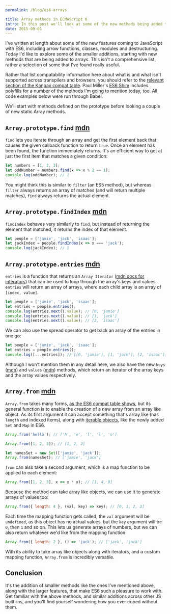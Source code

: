```yaml
---
permalink: /blog/es6-arrays

title: Array methods in ECMAScript 6
intro: In this post we'll look at some of the new methods being added to arrays in ECMAScript 6.
date: 2015-09-01
---
```


I've written at length about some of the new features coming to JavaScript with ES6, including arrow functions, classes, modules and destructuring. Today I'd like to explore some of the smaller additions, starting with new methods that are being added to arrays. This isn't a comprehensive list, rather a selection of some that I've found really useful.

Rather that list compatability information here about what is and what isn't supported across transpilers and browsers, you should refer to the [relevant section of the Kangax compat table](https://kangax.github.io/compat-table/es6/#Array.prototype_methods). Paul Miller's [ES6 Shim](https://github.com/paulmillr/es6-shim/) includes polyfills for a number of the methods I'm going to mention today, too. All code examples below were run through Babel.

We'll start with methods defined on the prototype before looking a couple of new static Array methods.

## `Array.prototype.find` [mdn](https://developer.mozilla.org/en-US/docs/Web/JavaScript/Reference/Global_Objects/Array/find)

`find` lets you iterate through an array and get the first element back that causes the given callback function to return `true`. Once an element has been found, the function immediately returns. It's an efficient way to get at just the first item that matches a given condition:

```js
let numbers = [1, 2, 3];
let oddNumber = numbers.find(x => x % 2 == 1);
console.log(oddNumber); // 1
```

You might think this is similar to `filter` (an ES5 method), but whereas `filter` always returns an array of matches (and will return multiple matches), `find` always returns the actual element.

## `Array.prototype.findIndex` [mdn](https://developer.mozilla.org/en-US/docs/Web/JavaScript/Reference/Global_Objects/Array/findIndex)

`findIndex` behaves very similarly to `find`, but instead of returning the element that matched, it returns the index of that element.

```js
let people = ['jamie', 'jack', 'isaac'];
let jackIndex = people.findIndex(x => x === 'jack');
console.log(jackIndex); // 1
```

## `Array.prototype.entries` [mdn](https://developer.mozilla.org/en-US/docs/Web/JavaScript/Reference/Global_Objects/Array/entries)

`entries` is a function that returns an `Array Iterator` ([mdn docs for interators](https://developer.mozilla.org/en-US/docs/Web/JavaScript/Guide/Iterators_and_Generators)) that can be used to loop through the array's keys and values. `entries` will return an array of arrays, where each child array is an array of `[index, value]`.

```js
let people = ['jamie', 'jack', 'isaac'];
let entries = people.entries();
console.log(entries.next().value); // [0, 'jamie']
console.log(entries.next().value); // [1, 'jack']
console.log(entries.next().value); // [2, 'isaac']
```

We can also use the spread operator to get back an array of the entries in one go:

```js
let people = ['jamie', 'jack', 'isaac'];
let entries = people.entries();
console.log([...entries]); // [[0, 'jamie'], [1, 'jack'], [2, 'isaac']]
```

Although I won't mention them in any detail here, we also have the new `keys` ([mdn](https://developer.mozilla.org/en-US/docs/Web/JavaScript/Reference/Global_Objects/Array/keys)) and `values` ([mdn](https://developer.mozilla.org/en-US/docs/Web/JavaScript/Reference/Global_Objects/Array/values)) methods, which return an iterator of the array keys and the array values respectively.

## `Array.from` [mdn](https://developer.mozilla.org/en-US/docs/Web/JavaScript/Reference/Global_Objects/Array/from)

`Array.from` takes many forms, [as the ES6 compat table shows](https://kangax.github.io/compat-table/es6/#Array_static_methods), but its general function is to enable the creation of a new array from an array like object. As its first argument it can accept something that's array like (has `length` and indexed items), along with [iterable objects](https://developer.mozilla.org/en-US/docs/Web/JavaScript/Reference/Iteration_protocols), like the newly added `Set` and `Map` in ES6.

```js
Array.from('hello'); // ['h', 'e', 'l', 'l', 'o']

Array.from([1, 2, 3]); // [1, 2, 3]

let namesSet = new Set(['jamie', 'jack']);
Array.from(namesSet); // ['jamie', 'jack']
```

`from` can also take a second argument, which is a map function to be applied to each element:

```js
Array.from([1, 2, 3], x => x * x); // [1, 4, 9]
```

Because the method can take array like objects, we can use it to generate arrays of values too:

```js
Array.from({ length: 4 }, (val, key) => key); // [0, 1, 2, 3]
```

Each time the mapping function gets called, the `val` argument will be `undefined`, as this object has no actual values, but the `key` argument will be `0`, then `1` and so on. This lets us generate arrays of numbers, but we can also return whatever we'd like from the mapping function:

```js
Array.from({ length: 2 }, () => 'jack'); // ['jack', 'jack']
```

With its ability to take array like objects along with iterators, and a custom mapping function, `Array.from` is incredibly versatile.

## Conclusion

It's the addition of smaller methods like the ones I've mentioned above, along with the larger features, that make ES6 such a pleasure to work with. Get familiar with the above methods, and similar additions across other JS built-ins, and you'll find yourself wondering how you ever coped without them.

